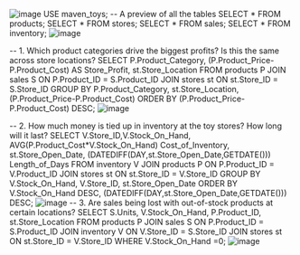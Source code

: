 ![image](https://github.com/user-attachments/assets/6cd41e69-bc87-4474-afcc-a523c97427ac)
USE maven_toys;
-- A preview of all the tables
 SELECT * FROM products;
 SELECT * FROM stores;
 SELECT * FROM sales;
 SELECT * FROM inventory;
 ![image](https://github.com/user-attachments/assets/aebc392a-5470-4067-837c-e87998ded6f7)


 -- 1. Which product categories drive the biggest profits? Is this the same across store locations?
SELECT  P.Product_Category, (P.Product_Price-P.Product_Cost) AS Store_Profit, st.Store_Location
 FROM products P
	JOIN sales S ON P.Product_ID = S.Product_ID
		JOIN stores st ON st.Store_ID = S.Store_ID
			GROUP BY P.Product_Category, st.Store_Location, (P.Product_Price-P.Product_Cost)
				ORDER BY (P.Product_Price-P.Product_Cost) DESC;
![image](https://github.com/user-attachments/assets/06c032f7-15a0-43d0-a3d2-13a832939f24)

 -- 2. How much money is tied up in inventory at the toy stores? How long will it last?
 SELECT V.Store_ID,V.Stock_On_Hand, AVG(P.Product_Cost*V.Stock_On_Hand) Cost_of_Inventory, st.Store_Open_Date, 
	(DATEDIFF(DAY,st.Store_Open_Date,GETDATE())) Length_of_Days
		FROM inventory V
			JOIN products P ON P.Product_ID = V.Product_ID
				JOIN stores st ON st.Store_ID = V.Store_ID 
					GROUP BY V.Stock_On_Hand, V.Store_ID, st.Store_Open_Date
						ORDER BY V.Stock_On_Hand DESC, (DATEDIFF(DAY,st.Store_Open_Date,GETDATE())) DESC;
![image](https://github.com/user-attachments/assets/d7d83503-9144-40d1-b530-3ac70c5dcd17)
 -- 3. Are sales being lost with out-of-stock products at certain locations?
 SELECT S.Units, V.Stock_On_Hand, P.Product_ID, st.Store_Location
	FROM products P
		JOIN sales S ON P.Product_ID = S.Product_ID
			JOIN inventory V ON V.Store_ID = S.Store_ID
				JOIN stores st ON st.Store_ID = V.Store_ID
					WHERE V.Stock_On_Hand =0;
![image](https://github.com/user-attachments/assets/10815f06-a218-47e4-bf35-cffeaf726bb1)

      
    
